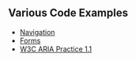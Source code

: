 ## Various Code Examples

- [Navigation](https://RichCaloggero.github.io/code-examples/navigation/)
- [Forms](https://RichCaloggero.github.io/code-examples/forms/)
- [W3C ARIA Practice 1.1](https://www.w3.org/TR/wai-aria-practices/)


